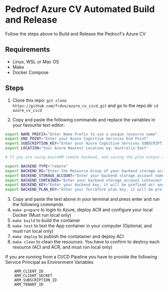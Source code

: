 # Pedrocf Azure CV Automated Build and Release

Follow the steps above to Build and Release the Pedrocf's Azure CV

## Requirements

* Linux, WSL or Mac OS
* Make
* Docker Compose

## Steps


1. Clone this repo: `git clone https://github.com/frdvo/azure_cv_cicd.git` and go to the repo dir `cd azure_cv_cicd`

2. Copy and paste the following commands and replace the variables in your favourite text editor:

````bash
export NAME_PREFIX="Enter Name Prefix to use a unique resource name" 
export END_POINT="Enter your Azure Cognitive Services End Point"
export SUBSCRIPTION_KEY="Enter your Azure Cognitive Services SUBSCRIPTION_KEY"
export LOCATION="Your Azure Nearest Location eg: Australia East"

# If you are using AzureRM remote backend, and saving the plan output also fill up the following variables

export BACKEND_TYPE="remote"
export BACKEND_RG="Enter the Resource Group of your backend storage account"
export BACKEND_STORAGE_ACCOUNT="Enter your backend storage account name"
export BACKEND_CONTAINER="Enter your backend storage account container name"
export BACKEND_KEY="Enter your backend key, it will be prefixed acr and aci"
export BACKEND_PLAN_KEY="Enter your Terraform plan key, it will be prefixed acr and aci"
````

3. Copy and paste the text above in your terminal and press enter and run the following commands
4. `make prepare` to login to Azure, deploy ACR and configure your local Docker (Must run local only)
5. `make build` to build the container
6. `make test` to test the App container in your computer (Optional, and must run local only)
7. `make deploy` to publish the contatainer and deploy ACI
8. `make clean` to clean the resources. You have to confirm to destroy each resource (ACI and ACR, and must run local only)

If you are running from a CI/CD Pipeline you have to provide the following Service Principal as Environment Variables

````
	ARM_CLIENT_ID
	ARM_CLIENT_SECRET
	ARM_SUBSCRIPTION_ID
	ARM_TENANT_ID
````
